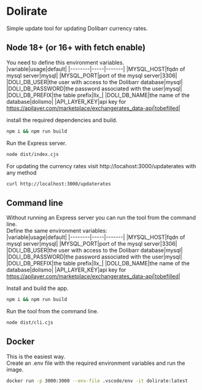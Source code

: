 # Dolirate

Simple update tool for updating Dolibarr currency rates.

## Node 18+ (or 16+ with fetch enable)
You need to define this environment variables.  
|variable|usage|default|
|--------|-----|-------|
|MYSQL_HOST|fqdn of mysql server|mysql|
|MYSQL_PORT|port of the mysql server|3306|
|DOLI_DB_USER|the user with access to the Dolibarr database|mysql|
|DOLI_DB_PASSWORD|the password associated with the user|mysql|
|DOLI_DB_PREFIX|the table prefix|llx_|
|DOLI_DB_NAME|the name of the database|dolismo|
|API_LAYER_KEY|api key for https://apilayer.com/marketplace/exchangerates_data-api|tobefilled|

install the required dependencies and build.  
```sh
npm i && npm run build 
```
Run the Express server.
```sh
node dist/index.cjs
``` 
For updating the currency rates visit http://locahost:3000/updaterates with any method  
```sh 
curl http://localhost:3000/updaterates
```

## Command line
Without running an Express server you can run the tool from the command line.  
Define the same environment variables:  
|variable|usage|default|
|--------|-----|-------|
|MYSQL_HOST|fqdn of mysql server|mysql|
|MYSQL_PORT|port of the mysql server|3306|
|DOLI_DB_USER|the user with access to the Dolibarr database|mysql|
|DOLI_DB_PASSWORD|the password associated with the user|mysql|
|DOLI_DB_PREFIX|the table prefix|llx_|
|DOLI_DB_NAME|the name of the database|dolismo|
|API_LAYER_KEY|api key for https://apilayer.com/marketplace/exchangerates_data-api|tobefilled|

Install and build the app.
```sh
npm i && npm run build
```
Run the tool from the command line.
```sh
node dist/cli.cjs
```

## Docker
This is the easiest way.  
Create an .env file with the required environment variables and run the image.  
```sh
docker run -p 3000:3000 --env-file .vscode/env -it dolirate:latest
```